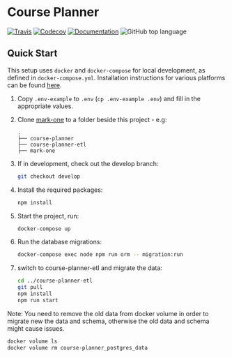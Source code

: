 # Course Planner

[![Travis](https://img.shields.io/travis/com/seas-computing/course-planner.svg)](https://travis-ci.com/seas-computing/course-planner)
[![Codecov](https://img.shields.io/codecov/c/gh/seas-computing/course-planner.svg)](https://codecov.io/gh/seas-computing/course-planner)
[![Documentation](https://img.shields.io/badge/docs-TypeDoc-Blue.svg)](https://seas-computing.github.io/course-planner/)
![GitHub top language](https://img.shields.io/github/languages/top/seas-computing/course-planner.svg)

## Quick Start

This setup uses `docker` and `docker-compose` for local development, as defined in `docker-compose.yml`. Installation instructions for various platforms can be found [here][docker].

1. Copy `.env-example` to `.env` (`cp .env-example .env`) and fill in the appropriate values.
1. Clone [mark-one](https://github.com/seas-computing/mark-one) to a folder beside this project - e.g:

       .
       ├── course-planner
       ├── course-planner-etl
       ├── mark-one

1. If in development, check out the develop branch:
   ```sh
   git checkout develop
   ```
1. Install the required packages:
   ```sh
   npm install
   ```
1. Start the project, run:
   ```sh
   docker-compose up
   ```
1. Run the database migrations:
   ```sh
   docker-compose exec node npm run orm -- migration:run
   ```

1. switch to course-planner-etl and migrate the data: 
   ```sh
   cd ../course-planner-etl
   git pull
   npm install
   npm run start
   ```

Note:
You need to remove the old data from docker volume in order to migrate new the data and schema, otherwise the old data and schema might cause issues. 

```sh
docker volume ls
docker volume rm course-planner_postgres_data
```

[docker]: https://docs.docker.com/install/
